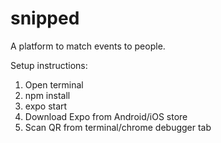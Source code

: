 # snipped
A platform to match events to people.

Setup instructions:
1. Open terminal
2. npm install
3. expo start
4. Download Expo from Android/iOS store
5. Scan QR from terminal/chrome debugger tab
